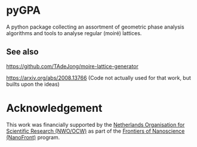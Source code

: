 # pyGPA

A python package collecting an assortment of geometric phase analysis algorithms and tools to analyse regular (moiré) lattices.

## See also

https://github.com/TAdeJong/moire-lattice-generator

https://arxiv.org/abs/2008.13766 (Code not actually used for that work, but builts upon the ideas)

# Acknowledgement

This work was financially supported by the [Netherlands Organisation for Scientific Research (NWO/OCW)](https://www.nwo.nl/en/science-enw) as part of the [Frontiers of Nanoscience (NanoFront)](https://www.universiteitleiden.nl/en/research/research-projects/science/frontiers-of-nanoscience-nanofront) program.
